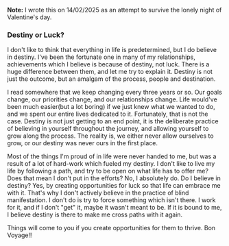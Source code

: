 **Note:** I wrote this on 14/02/2025 as an attempt to survive the lonely night of Valentine's day.

### Destiny or Luck?
I don't like to think that everything in life is predetermined, but I do believe in destiny. I've been the fortunate one in many of my relationships, achievements which I believe is because of destiny, not luck. There is a huge difference between them, and let me try to explain it. Destiny is not just the outcome, but an amalgam of the process, people and destination.

I read somewhere that we keep changing every three years or so. Our goals change, our priorities change, and our relationships change. Life would've been much easier(but a lot boring) if we just knew what we wanted to do, and we spent our entire lives dedicated to it. Fortunately, that is not the case. Destiny is not just getting to an end point, it is the deliberate practice of believing in yourself throughout the journey, and allowing yourself to grow along the process. The reality is, we either never allow ourselves to grow, or our destiny was never ours in the first place.

Most of the things I'm proud of in life were never handed to me, but was a result of a lot of hard-work which fueled my destiny. I don't like to live my life by following a path, and try to be open on what life has to offer me? Does that mean I don't put in the efforts? No, I absolutely do. Do I believe in destiny? Yes, by creating opportunities for luck so that life can embrace me with it.  That's why I don't actively believe in the practice of blind manifestation. I don't do is try to force something which isn't there. I work for it, and if I don't "get" it, maybe it wasn't meant to be. If it is bound to me, I believe destiny is there to make me cross paths with it again.

Things will come to you if you create opportunities for them to thrive. Bon Voyage!!
